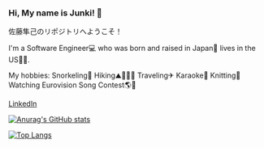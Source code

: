 ### Hi, My name is Junki! 👋

佐藤隼己のリポジトリへようこそ！

I'm a Software Engineer💻 who was born and raised in Japan🗾 lives in the US🗽🌈.

My hobbies: Snorkeling🤿 Hiking⛰️🚶🏻‍♂️ Traveling✈ Karaoke🎤 Knitting🧶 Watching Eurovision Song Contest🌎🎵 

[LinkedIn](https://www.linkedin.com/in/junki-sato-7bb773208/)

[![Anurag's GitHub stats](https://github-readme-stats.vercel.app/api?username=j00nk1&hide=stars&count_private=true&show_icons=true&theme=gruvbox)](https://github.com/j00nk1/github-readme-stats)

[![Top Langs](https://github-readme-stats.vercel.app/api/top-langs/?username=j00nk1&layout=compact&theme=gruvbox)](https://github.com/j00nk1/github-readme-stats)

<!--
**j00nk1/j00nk1** is a ✨ _special_ ✨ repository because its `README.md` (this file) appears on your GitHub profile.

Here are some ideas to get you started:

- 🔭 I’m currently working on ...
- 🌱 I’m currently learning ...
- 👯 I’m looking to collaborate on ...
- 🤔 I’m looking for help with ...
- 💬 Ask me about ...
- 📫 How to reach me: ...
- 😄 Pronouns: ...
- ⚡ Fun fact: ...
-->
